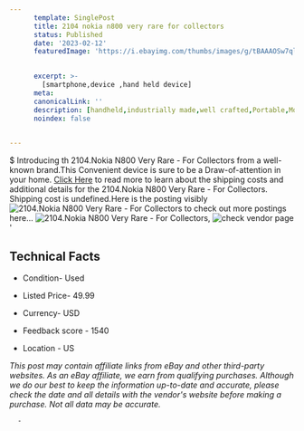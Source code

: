 ```yaml
---
      template: SinglePost
      title: 2104 nokia n800 very rare for collectors
      status: Published
      date: '2023-02-12'
      featuredImage: 'https://i.ebayimg.com/thumbs/images/g/tBAAAOSw7qlj4r2Z/s-l225.jpg'
       

      excerpt: >-
        [smartphone,device ,hand held device]
      meta:
      canonicalLink: ''
      description: [handheld,industrially made,well crafted,Portable,Mobile,Compact,Convenient,Lightweight,Maneuverable,Man-portable,Miniature,Carriable,Hand-held,Light,Holdable,Transportable,Mobile device,Pocket-sized,On-the-go,Wireless,Cordless,Compact size,Convenient size, smartphone,device ,hand held device]
      noindex: false
      

---
```

$
      Introducing th 2104.Nokia N800 Very Rare - For Collectors from a well-known brand.This Convenient device  is sure to be a Draw-of-attention in your home. [Click Here](https://www.ebay.com/itm/165927868778?hash=item26a212596a%3Ag%3AtBAAAOSw7qlj4r2Z&mkevt=1&mkcid=1&mkrid=711-53200-19255-0&campid=%253CePNCampaignId%253E&customid=%253CreferenceId%253E&toolid=10049) to read more to learn about the shipping costs and additional details for the 2104.Nokia N800 Very Rare - For Collectors. Shipping cost is undefined.Here is the posting visibly ![2104.Nokia N800 Very Rare - For Collectors](https://i.ebayimg.com/thumbs/images/g/tBAAAOSw7qlj4r2Z/s-l225.jpg) to check out more postings here... ![2104.Nokia N800 Very Rare - For Collectors](https://i.ebayimg.com/images/g/tBAAAOSw7qlj4r2Z/s-l1600.jpg), ![check vendor page](https://origin-galleryplus.ebayimg.com/ws/web/165927868778_2_0_1/225x225.jpg,https://origin-galleryplus.ebayimg.com/ws/web/165927868778_3_0_1/225x225.jpg,https://origin-galleryplus.ebayimg.com/ws/web/165927868778_4_0_1/225x225.jpg,https://origin-galleryplus.ebayimg.com/ws/web/165927868778_5_0_1/225x225.jpg,https://origin-galleryplus.ebayimg.com/ws/web/165927868778_6_0_1/225x225.jpg,https://origin-galleryplus.ebayimg.com/ws/web/165927868778_7_0_1/225x225.jpg,https://origin-galleryplus.ebayimg.com/ws/web/165927868778_8_0_1/225x225.jpg,https://origin-galleryplus.ebayimg.com/ws/web/165927868778_9_0_1/225x225.jpg,https://origin-galleryplus.ebayimg.com/ws/web/165927868778_10_0_1/225x225.jpg)'

      

 ## Technical Facts 



     
      

 - Condition- Used 


      

 - Listed Price- 49.99 


      

 - Currency- USD 


      

 - Feedback score - 1540 


      

 - Location - US 


      
      

 *_This post may contain affiliate links from eBay and other third-party websites. As an eBay affiliate, we earn from qualifying purchases. Although we do our best to keep the information up-to-date and accurate, please check the date and all details with the vendor's website before making a purchase. Not all data may be accurate._*




      -
